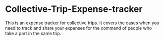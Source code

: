 # Collective-Trip-Expense-tracker
This is an expense tracker for collective trips. It covers the cases when you need to track and share your expenses for the command of people who take a part in the same trip. 
